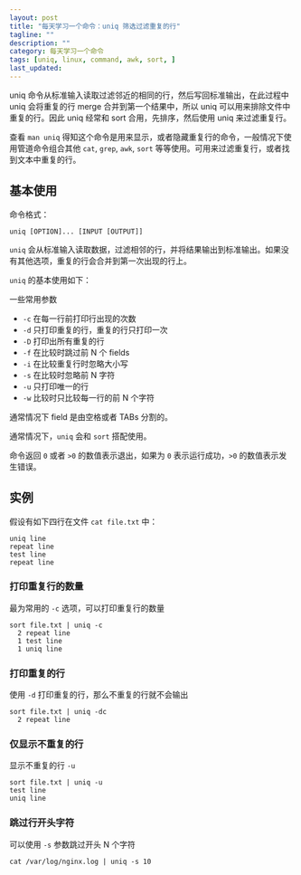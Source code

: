 ```yaml
---
layout: post
title: "每天学习一个命令：uniq 筛选过滤重复的行"
tagline: ""
description: ""
category: 每天学习一个命令
tags: [uniq, linux, command, awk, sort, ]
last_updated:
---
```


uniq 命令从标准输入读取过滤邻近的相同的行，然后写回标准输出，在此过程中 uniq 会将重复的行 merge 合并到第一个结果中，所以 uniq 可以用来排除文件中重复的行。因此 uniq 经常和 sort 合用，先排序，然后使用 uniq 来过滤重复行。

查看 `man uniq` 得知这个命令是用来显示，或者隐藏重复行的命令，一般情况下使用管道命令组合其他 `cat`, `grep`, `awk`, `sort` 等等使用。可用来过滤重复行，或者找到文本中重复的行。

## 基本使用
命令格式：

    uniq [OPTION]... [INPUT [OUTPUT]]

`uniq` 会从标准输入读取数据，过滤相邻的行，并将结果输出到标准输出。如果没有其他选项，重复的行会合并到第一次出现的行上。

`uniq` 的基本使用如下：

一些常用参数

- `-c` 在每一行前打印行出现的次数
- `-d` 只打印重复的行，重复的行只打印一次
- `-D` 打印出所有重复的行
- `-f` 在比较时跳过前 N 个 fields
- `-i` 在比较重复行时忽略大小写
- `-s` 在比较时忽略前 N 字符
- `-u` 只打印唯一的行
- `-w` 比较时只比较每一行的前 N 个字符

通常情况下 field 是由空格或者 TABs 分割的。

通常情况下，`uniq` 会和 `sort` 搭配使用。

命令返回 `0` 或者 `>0` 的数值表示退出，如果为 `0` 表示运行成功，`>0` 的数值表示发生错误。

## 实例

假设有如下四行在文件 `cat file.txt` 中：

    uniq line
    repeat line
    test line
    repeat line

### 打印重复行的数量
最为常用的 `-c` 选项，可以打印重复行的数量

    sort file.txt | uniq -c
      2 repeat line
      1 test line
      1 uniq line

### 打印重复的行
使用 `-d` 打印重复的行，那么不重复的行就不会输出

    sort file.txt | uniq -dc
      2 repeat line

### 仅显示不重复的行
显示不重复的行 `-u`

    sort file.txt | uniq -u
    test line
    uniq line


### 跳过行开头字符
可以使用 `-s` 参数跳过开头 N 个字符

    cat /var/log/nginx.log | uniq -s 10




